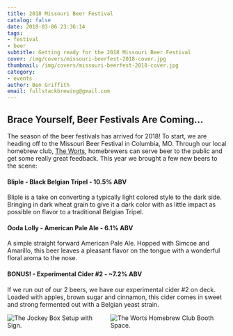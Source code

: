 ```yaml
---
title: 2018 Missouri Beer Festival
catalog: false
date: 2018-03-06 23:36:14
tags:
- festival
- beer
subtitle: Getting ready for the 2018 Missouri Beer Festival
cover: /img/covers/missouri-beerfest-2018-cover.jpg
thumbnail: /img/covers/missouri-beerfest-2018-cover.jpg
category:
- events
author: Ben Griffith
email: fullstackbrewing@gmail.com
---
```


## Brace Yourself, Beer Festivals Are Coming...

The season of the beer festivals has arrived for 2018!  To start, we are heading off to the Missouri Beer Festival in Columbia, MO.  Through our local homebrew club, [The Worts](http://theworts.com), homebrewers can serve beer to the public and get some really great feedback. This year we brought a few new beers to the scene:

<!-- more -->

#### Bliple - Black Belgian Tripel - 10.5% ABV
Bliple is a take on converting a typically light colored style to the dark side.  Bringing in dark wheat grain to give it a dark color with as little impact as possible on flavor to a traditional Belgian Tripel.

#### Ooda Lolly - American Pale Ale - 6.1% ABV
A simple straight forward American Pale Ale.  Hopped with Simcoe and Amarillo, this beer leaves a pleasant flavor on the tongue with a wonderful floral aroma to the nose.

#### BONUS! - Experimental Cider #2  - ~7.2% ABV
If we run out of our 2 beers, we have our experimental cider #2 on deck.  Loaded with apples, brown sugar and cinnamon, this cider comes in sweet and strong fermented out with a Belgian yeast strain.  

<div class="columns is-multiline">
    <div class="column is-10 is-offset-1">
        <img src="{% asset_path JockeyBox.jpg %}" alt="The Jockey Box Setup with Sign."/>
    </div>
    <div class="column is-10 is-offset-1">
        <img src="{% asset_path TheWorts.jpg %}" alt="The Worts Homebrew Club Booth Space."/>
    </div>
</div>
